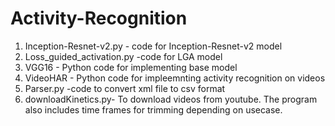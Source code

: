 # Activity-Recognition

1. Inception-Resnet-v2.py - code for Inception-Resnet-v2 model
2. Loss_guided_activation.py -code for LGA model
3. VGG16 - Python code for implementing base model
4. VideoHAR - Python code for impleemnting activity recognition on videos
5. Parser.py -code to convert xml file to csv format
6. downloadKinetics.py-  To download videos from youtube. The program also includes time frames for trimming depending on usecase.
 
